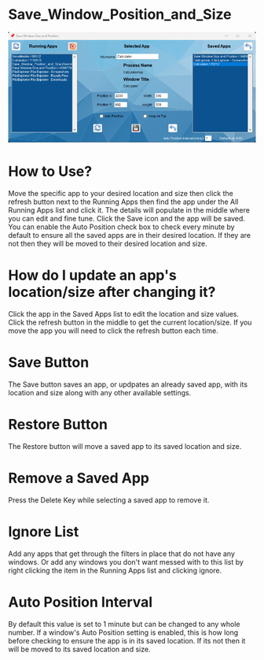 # Save_Window_Position_and_Size

![Save_Window_Position_and_Size App Screen Shot](Resources/Screenshot.png)

# How to Use?

Move the specific app to your desired location and size then click the refresh button next to the Running Apps then find the app under the All Running Apps list and click it. 
The details will populate in the middle where you can edit and fine tune. Click the Save icon and the app will be saved. 
You can enable the Auto Position check box to check every minute by default to ensure all the saved apps are in their desired location. 
If they are not then they will be moved to their desired location and size.

# How do I update an app's location/size after changing it?

Click the app in the Saved Apps list to edit the location and size values. Click the refresh button in the middle to get the current location/size. If you move the app you will need to click the refresh button each time. 

# Save Button

The Save button saves an app, or updpates an already saved app, with its location and size along with any other available settings.

# Restore Button

The Restore button will move a saved app to its saved location and size.

# Remove a Saved App

Press the Delete Key while selecting a saved app to remove it.

# Ignore List

Add any apps that get through the filters in place that do not have any windows. Or add any windows you don't want messed with to this list by right clicking the item in the Running Apps list and clicking ignore.

# Auto Position Interval

By default this value is set to 1 minute but can be changed to any whole number. If a window's Auto Position setting is enabled, this is how long before checking to ensure the app is in its saved location. If its not then it will be moved to its saved location and size.
